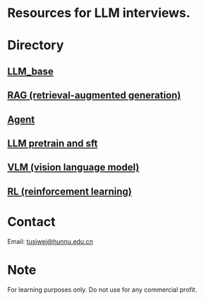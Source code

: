 # Resources for LLM interviews.
# Directory
## [LLM_base](https://github.com/TuuSiwei/A-file-A-knowledge/blob/main/LLM_base.md)
## [RAG (retrieval-augmented generation)](https://github.com/TuuSiwei/A-file-A-knowledge/blob/main/RAG.pdf)
## [Agent](https://github.com/TuuSiwei/A-file-A-knowledge/blob/main/Agent.pdf)  
## [LLM pretrain and sft](https://github.com/TuuSiwei/A-file-A-knowledge/blob/main/pretrain_sft.md)
## [VLM (vision language model)](https://github.com/TuuSiwei/A-file-A-knowledge/blob/main/VLM.pdf)
## [RL (reinforcement learning)](https://github.com/TuuSiwei/A-file-A-knowledge/blob/main/RL.md)

# Contact
Email: tusiwei@hunnu.edu.cn

# Note
For learning purposes only. Do not use for any commercial profit.
